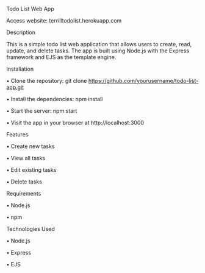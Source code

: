 Todo List Web App

Access website: terrilltodolist.herokuapp.com 



Description


This is a simple todo list web application that allows users to create, read, update, and delete tasks. The app is built using Node.js with the Express framework and EJS as the template engine.



Installation


• Clone the repository: git clone https://github.com/yourusername/todo-list-app.git

• Install the dependencies: npm install

• Start the server: npm start

• Visit the app in your browser at http://localhost:3000




Features


• Create new tasks

• View all tasks

• Edit existing tasks

• Delete tasks



Requirements

• Node.js

• npm




Technologies Used


• Node.js

• Express

• EJS
